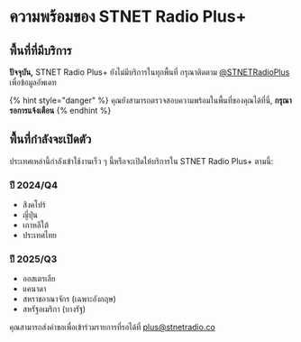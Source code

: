# ความพร้อมของ STNET Radio Plus+

## พื้นที่ที่มีบริการ

**ปัจจุบัน,** STNET Radio Plus+ ยังไม่มีบริการในทุกพื้นที่ กรุณาติดตาม [@STNETRadioPlus](https://twitter.com/STNETRadioPlus) เพื่อข้อมูลอัพเดท

{% hint style="danger" %}
คุณยังสามารถตรวจสอบความพร้อมในพื้นที่ของคุณได้ที่นี่, **กรุณารอการแจ้งเตือน**
{% endhint %}

## พื้นที่กำลังจะเปิดตัว

ประเทศเหล่านี้กำลังเข้าใช้งานเร็ว ๆ นี้หรือจะเปิดให้บริการใน STNET Radio Plus+ ตามนี้:

### ปี 2024/Q4
  - สิงคโปร์
  - ญี่ปุ่น
  - เกาหลีใต้
  - ประเทศไทย

### ปี 2025/Q3
  - ออสเตรเลีย
  - แคนาดา
  - สหราชอาณาจักร (เฉพาะอังกฤษ)
  - สหรัฐอเมริกา (บางรัฐ)

คุณสามารถส่งคำขอเพื่อเข้าร่วมรายการที่รอได้ที่ [plus@stnetradio.co](mailto:plus@stnetradio.co)